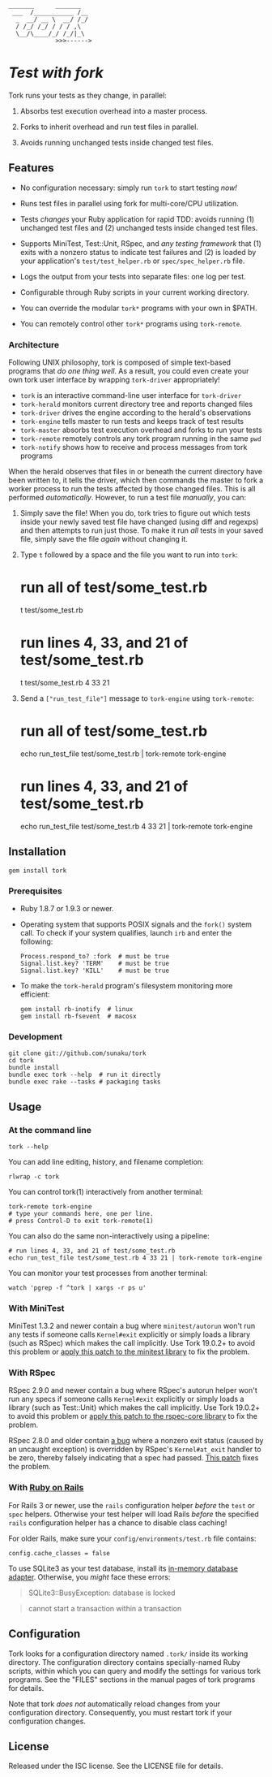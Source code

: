     _______      _______
     ___  /___________ /__
      _  __/ __ \  __/ /_/
      / /_/ /_/ / / / ,\
      \__/\____/_/ /_/|_\
                 >>>------>

# _Test with fork_

Tork runs your tests as they change, in parallel:

  1. Absorbs test execution overhead into a master process.

  2. Forks to inherit overhead and run test files in parallel.

  3. Avoids running unchanged tests inside changed test files.

## Features

  * No configuration necessary: simply run `tork` to start testing *now!*

  * Runs test files in parallel using fork for multi-core/CPU utilization.

  * Tests *changes* your Ruby application for rapid TDD: avoids running (1)
    unchanged test files and (2) unchanged tests inside changed test files.

  * Supports MiniTest, Test::Unit, RSpec, and *any testing framework* that (1)
    exits with a nonzero status to indicate test failures and (2) is loaded by
    your application's `test/test_helper.rb` or `spec/spec_helper.rb` file.

  * Logs the output from your tests into separate files: one log per test.

  * Configurable through Ruby scripts in your current working directory.

  * You can override the modular `tork*` programs with your own in $PATH.

  * You can remotely control other `tork*` programs using `tork-remote`.

### Architecture

Following UNIX philosophy, tork is composed of simple text-based programs that
*do one thing well*.  As a result, you could even create your own tork user
interface by wrapping `tork-driver` appropriately!

  * `tork` is an interactive command-line user interface for `tork-driver`
  * `tork-herald` monitors current directory tree and reports changed files
  * `tork-driver` drives the engine according to the herald's observations
  * `tork-engine` tells master to run tests and keeps track of test results
  * `tork-master` absorbs test execution overhead and forks to run your tests
  * `tork-remote` remotely controls any tork program running in the same `pwd`
  * `tork-notify` shows how to receive and process messages from tork programs

When the herald observes that files in or beneath the current directory have
been written to, it tells the driver, which then commands the master to fork a
worker process to run the tests affected by those changed files.  This is all
performed *automatically*.  However, to run a test file *manually*, you can:

  1. Simply save the file!  When you do, tork tries to figure out which tests
     inside your newly saved test file have changed (using diff and regexps)
     and then attempts to run just those.  To make it run *all* tests in your
     saved file, simply save the file *again* without changing it.

  2. Type `t` followed by a space and the file you want to run into `tork`:

        # run all of test/some_test.rb
        t test/some_test.rb

        # run lines 4, 33, and 21 of test/some_test.rb
        t test/some_test.rb 4 33 21

  3. Send a `["run_test_file"]` message to `tork-engine` using `tork-remote`:

        # run all of test/some_test.rb
        echo run_test_file test/some_test.rb | tork-remote tork-engine

        # run lines 4, 33, and 21 of test/some_test.rb
        echo run_test_file test/some_test.rb 4 33 21 | tork-remote tork-engine

## Installation

    gem install tork

### Prerequisites

  * Ruby 1.8.7 or 1.9.3 or newer.

  * Operating system that supports POSIX signals and the `fork()` system call.
    To check if your system qualifies, launch `irb` and enter the following:

        Process.respond_to? :fork  # must be true
        Signal.list.key? 'TERM'    # must be true
        Signal.list.key? 'KILL'    # must be true

  * To make the `tork-herald` program's filesystem monitoring more efficient:

        gem install rb-inotify  # linux
        gem install rb-fsevent  # macosx

### Development

    git clone git://github.com/sunaku/tork
    cd tork
    bundle install
    bundle exec tork --help  # run it directly
    bundle exec rake --tasks # packaging tasks

## Usage

### At the command line

    tork --help

You can add line editing, history, and filename completion:

    rlwrap -c tork

You can control tork(1) interactively from another terminal:

    tork-remote tork-engine
    # type your commands here, one per line.
    # press Control-D to exit tork-remote(1)

You can also do the same non-interactively using a pipeline:

    # run lines 4, 33, and 21 of test/some_test.rb
    echo run_test_file test/some_test.rb 4 33 21 | tork-remote tork-engine

You can monitor your test processes from another terminal:

    watch 'pgrep -f ^tork | xargs -r ps u'

### With MiniTest

MiniTest 1.3.2 and newer contain a bug where `minitest/autorun` won't run any
tests if someone calls `Kernel#exit` explicitly or simply loads a library
(such as RSpec) which makes the call implicitly.  Use Tork 19.0.2+ to avoid
this problem or [apply this patch to the minitest library](
https://github.com/seattlerb/minitest/pull/183/files ) to fix the problem.

### With RSpec

RSpec 2.9.0 and newer contain a bug where RSpec's autorun helper won't run any
specs if someone calls `Kernel#exit` explicitly or simply loads a library
(such as Test::Unit) which makes the call implicitly.  Use Tork 19.0.2+ to
avoid this problem or [apply this patch to the rspec-core library](
https://github.com/rspec/rspec-core/pull/720/files ) to fix the problem.

RSpec 2.8.0 and older contain [a bug](
https://github.com/sunaku/tork/issues/31 ) where a nonzero exit status (caused
by an uncaught exception) is overridden by RSpec's `Kernel#at_exit` handler to
be zero, thereby falsely indicating that a spec had passed.  [This patch](
https://github.com/rspec/rspec-core/pull/569/files ) fixes the problem.

### With [Ruby on Rails]

For Rails 3 or newer, use the `rails` configuration helper *before* the `test`
or `spec` helpers.  Otherwise your test helper will load Rails *before* the
specified `rails` configuration helper has a chance to disable class caching!

For older Rails, make sure your `config/environments/test.rb` file contains:

    config.cache_classes = false

To use SQLite3 as your test database, install its [in-memory database
adapter][memory_test_fix].  Otherwise, you *might* face these errors:

> SQLite3::BusyException: database is locked

> cannot start a transaction within a transaction

## Configuration

Tork looks for a configuration directory named `.tork/` inside its working
directory.  The configuration directory contains specially-named Ruby scripts,
within which you can query and modify the settings for various tork programs.
See the "FILES" sections in the manual pages of tork programs for details.

Note that tork *does not* automatically reload changes from your configuration
directory.  Consequently, you must restart tork if your configuration changes.

## License

Released under the ISC license.  See the LICENSE file for details.

[factory_girl]: https://github.com/thoughtbot/factory_girl
[memory_test_fix]: https://github.com/stepahn/memory_test_fix
[parallel_tests]: https://github.com/grosser/parallel_tests
[Ruby on Rails]: http://rubyonrails.org
[Cucumber]: https://cukes.info
